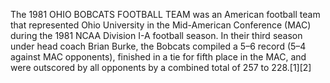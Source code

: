 The 1981 OHIO BOBCATS FOOTBALL TEAM was an American football team that represented Ohio University in the Mid-American Conference (MAC) during the 1981 NCAA Division I-A football season. In their third season under head coach Brian Burke, the Bobcats compiled a 5–6 record (5–4 against MAC opponents), finished in a tie for fifth place in the MAC, and were outscored by all opponents by a combined total of 257 to 228.[1][2]
